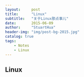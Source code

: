 ```yaml
---
layout:     post
title:      "Linux"
subtitle:   "关于Linux那点事儿"
date:       2015-06-09
author:     "StuartHua"
header-img: "img/post-bg-2015.jpg"
catalog: true
tags:
    - Notes
    - Linux
---
```


## Linux

